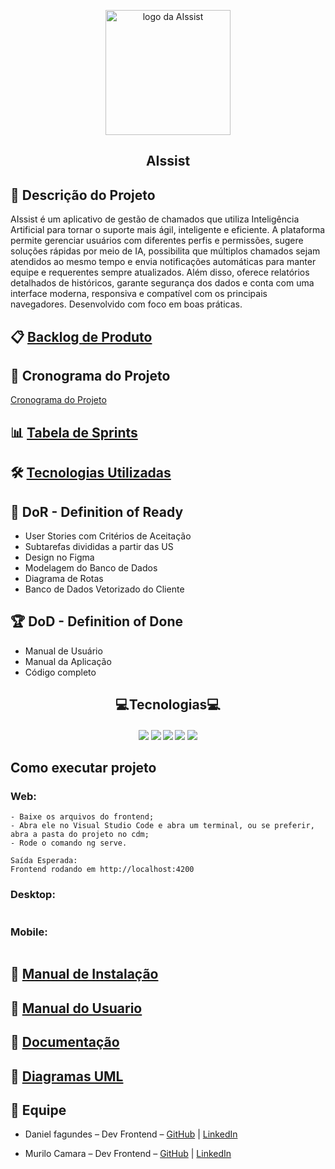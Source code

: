 <p align="center">
    <img src="Frontend/AIssist/src/assets/logo.png" alt="logo da AIssist" width="200">
    <h2 align="center"> AIssist</h2>
</p>



## 📌 Descrição do Projeto
AIssist é um aplicativo de gestão de chamados que utiliza Inteligência Artificial para tornar o suporte mais ágil, inteligente e eficiente. A plataforma permite gerenciar usuários com diferentes perfis e permissões, sugere soluções rápidas por meio de IA, possibilita que múltiplos chamados sejam atendidos ao mesmo tempo e envia notificações automáticas para manter equipe e requerentes sempre atualizados. Além disso, oferece relatórios detalhados de históricos, garante segurança dos dados e conta com uma interface moderna, responsiva e compatível com os principais navegadores. Desenvolvido com foco em boas práticas.


## 📋 [Backlog de Produto](Backlog)



## 📅 Cronograma do Projeto
[Cronograma do Projeto](https://github.com/DANFAGUNDES0/PimWeb/blob/main/Cronograma%20do%20Projeto) 


## 📊 [Tabela de Sprints](https://github.com/DANFAGUNDES0/PimWeb/blob/main/Tabela%20das%20Sprints)



## 🛠 [Tecnologias Utilizadas](https://github.com/DANFAGUNDES0/PimWeb/blob/main/Tecnologias%20usadas)


## 🏃‍ DoR - Definition of Ready
* User Stories com Critérios de Aceitação
* Subtarefas divididas a partir das US
* Design no Figma
* Modelagem do Banco de Dados
* Diagrama de Rotas
* Banco de Dados Vetorizado do Cliente
## 🏆 DoD - Definition of Done
* Manual de Usuário
* Manual da Aplicação
* Código completo



<h2 align="center"> 💻Tecnologias💻</h2>

<h4 align="center">
 <a href="https://www.typescriptlang.org/"><img src="https://img.shields.io/badge/TypeScript-3178C6?style=for-the-badge&logo=typescript&logoColor=white"></a>
 <a href="https://www.angular.dev/"><img src="https://img.shields.io/badge/angular-%23DD0031.svg?style=for-the-badge&logo=angular&logoColor=white"/></a>
 <a href="https://www.dotnet.microsoft.com/pt-br/languages/csharp/"><img src="https://img.shields.io/badge/c%23-%23239120.svg?style=for-the-badge&logo=csharp&logoColor=white"/></a> 
 <a href="https://github.com/"><img src="https://img.shields.io/badge/github-%23121011.svg?style=for-the-badge&logo=github&logoColor=white"/></a>
 <a href="https://www.figma.com/"><img src="https://img.shields.io/badge/Figma-F24E1E?style=for-the-badge&logo=figma&logoColor=white"/></a>
</h4>


## Como executar projeto

### Web:
```
- Baixe os arquivos do frontend;
- Abra ele no Visual Studio Code e abra um terminal, ou se preferir, abra a pasta do projeto no cdm;
- Rode o comando ng serve.

Saída Esperada:
Frontend rodando em http://localhost:4200
```

### Desktop:
```

```

### Mobile:
```

```

##  📖 [Manual de Instalação](./docs/Manual%20de%20Instalação.md)

##  📄  [Manual do Usuario](https://unipead-my.sharepoint.com/:w:/g/personal/daniel_filho61_aluno_unip_br/EeOTMdP0rnpOjn8n3VssFygBS6kaeWJOqZoovDanRrRUyw?e=94Q8bQ)

##  📁 [Documentação](https://unipead-my.sharepoint.com/:w:/g/personal/joao_vieira75_aluno_unip_br/EXikynN4GyZIkhTWs8CUuK8BK8ApoRWmykvJNajCrVFXSQ?e=dSb7XO)    

##  🧾 [Diagramas UML](./docs/CasoDeUsoPIM.asta)


## 👥 Equipe
- Daniel fagundes – Dev Frontend  – [GitHub](https://github.com/DANFAGUNDES0) | [LinkedIn](https://www.linkedin.com/in/daniel-fagundes-916ba4246?utm_source=share&utm_campaign=share_via&utm_content=profile&utm_medium=ios_app)

- Murilo Camara – Dev Frontend – [GitHub](https://github.com/MuriloCSilva) | [LinkedIn](https://www.linkedin.com/in/murilocamara?utm_source=share&utm_campaign=share_via&utm_content=profile&utm_medium=ios_app)



